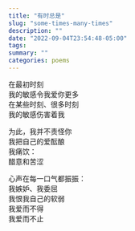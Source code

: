 ```yaml
---
title: "有时总是"
slug: "some-times-many-times"
description: ""
date: "2022-09-04T23:54:48-05:00"
tags: 
summary: ""
categories: poems
---
```

在最初时刻\
我的敏感令我爱你更多\
在某些时刻、很多时刻\
我的敏感伤害着我

为此，我并不责怪你\
我把自己的爱酝酿\
我痛饮：\
醋意和苦涩

心声在每一口气都振振：\
我嫉妒、我委屈\
我恨我自己的软弱\
我爱而不得\
我爱而不止
